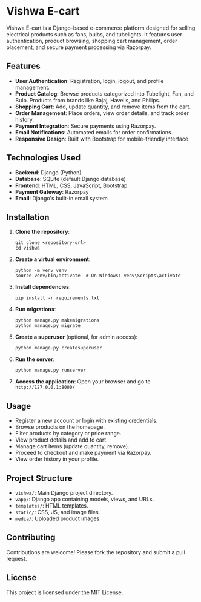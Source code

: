 # Vishwa E-cart

Vishwa E-cart is a Django-based e-commerce platform designed for selling electrical products such as fans, bulbs, and tubelights. It features user authentication, product browsing, shopping cart management, order placement, and secure payment processing via Razorpay.

## Features

- **User Authentication**: Registration, login, logout, and profile management.
- **Product Catalog**: Browse products categorized into Tubelight, Fan, and Bulb. Products from brands like Bajaj, Havells, and Philips.
- **Shopping Cart**: Add, update quantity, and remove items from the cart.
- **Order Management**: Place orders, view order details, and track order history.
- **Payment Integration**: Secure payments using Razorpay.
- **Email Notifications**: Automated emails for order confirmations.
- **Responsive Design**: Built with Bootstrap for mobile-friendly interface.

## Technologies Used

- **Backend**: Django (Python)
- **Database**: SQLite (default Django database)
- **Frontend**: HTML, CSS, JavaScript, Bootstrap
- **Payment Gateway**: Razorpay
- **Email**: Django's built-in email system

## Installation

1. **Clone the repository**:
   ```
   git clone <repository-url>
   cd vishwa
   ```

2. **Create a virtual environment**:
   ```
   python -m venv venv
   source venv/bin/activate  # On Windows: venv\Scripts\activate
   ```

3. **Install dependencies**:
   ```
   pip install -r requirements.txt
   ```

4. **Run migrations**:
   ```
   python manage.py makemigrations
   python manage.py migrate
   ```

5. **Create a superuser** (optional, for admin access):
   ```
   python manage.py createsuperuser
   ```

6. **Run the server**:
   ```
   python manage.py runserver
   ```

7. **Access the application**:
   Open your browser and go to `http://127.0.0.1:8000/`

## Usage

- Register a new account or login with existing credentials.
- Browse products on the homepage.
- Filter products by category or price range.
- View product details and add to cart.
- Manage cart items (update quantity, remove).
- Proceed to checkout and make payment via Razorpay.
- View order history in your profile.

## Project Structure

- `vishwa/`: Main Django project directory.
- `vapp/`: Django app containing models, views, and URLs.
- `templates/`: HTML templates.
- `static/`: CSS, JS, and image files.
- `media/`: Uploaded product images.

## Contributing

Contributions are welcome! Please fork the repository and submit a pull request.

## License

This project is licensed under the MIT License.
